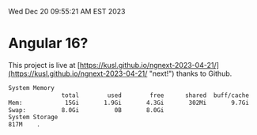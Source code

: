 Wed Dec 20 09:55:21 AM EST 2023

# Angular 16?


This project is live at [https://kusl.github.io/ngnext-2023-04-21/](https://kusl.github.io/ngnext-2023-04-21/ "next!") thanks to Github.

```bash
System Memory
               total        used        free      shared  buff/cache   available
Mem:            15Gi       1.9Gi       4.3Gi       302Mi       9.7Gi        13Gi
Swap:          8.0Gi          0B       8.0Gi
System Storage
817M	.
```
```bash
